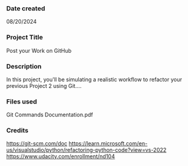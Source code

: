 ### Date created
08/20/2024

### Project Title
Post your Work on GitHub

### Description
In this project, you'll be simulating a realistic workflow to refactor your previous Project 2 using Git....

### Files used
Git Commands Documentation.pdf

### Credits
https://git-scm.com/doc
https://learn.microsoft.com/en-us/visualstudio/python/refactoring-python-code?view=vs-2022
https://www.udacity.com/enrollment/nd104